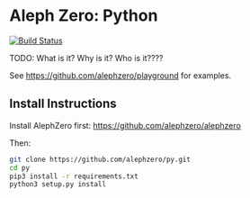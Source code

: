 # Aleph Zero: Python
[![Build Status](https://travis-ci.com/alephzero/py.svg?branch=master)](https://travis-ci.com/alephzero/py)

TODO: What is it? Why is it? Who is it????

See https://github.com/alephzero/playground for examples.

## Install Instructions

Install AlephZero first: https://github.com/alephzero/alephzero

Then:
```sh
git clone https://github.com/alephzero/py.git
cd py
pip3 install -r requirements.txt
python3 setup.py install
```
